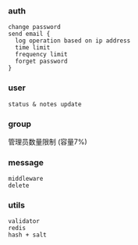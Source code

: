 ### auth
```
change password
send email {
  log operation based on ip address
  time limit
  frequency limit 
  forget password
}
```

### user
```
status & notes update
```

### group
管理员数量限制 (容量7%)

### message
```
middleware
delete
```

### utils
```
validator
redis
hash + salt
```